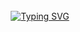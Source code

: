 <div align="center">
<br><br><br>
  
[![Typing SVG](https://readme-typing-svg.herokuapp.com?font=Sriracha&color=9D9ED2&size=43&duration=5000&pause=5&center=false&vCenter=false&width=600&height=110&lines=%E3%80%80Yejin's+Github%2C+Welcome🤗%E3%80%80)](https://git.io/typing-svg)

<br><br><br>
